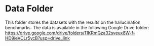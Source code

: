 # Data Folder

This folder stores the datasets with the results on the hallucination benchmarks.
The data is available in the following Google Drive folder: https://drive.google.com/drive/folders/11KRmGza32sveux8W-f-HD9ieVCLr5ycB?usp=drive_link